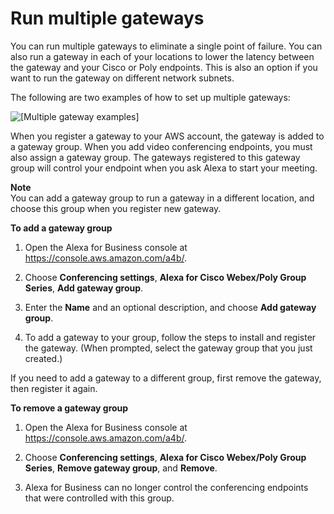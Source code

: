 # Run multiple gateways<a name="run-gateways"></a>

You can run multiple gateways to eliminate a single point of failure\. You can also run a gateway in each of your locations to lower the latency between the gateway and your Cisco or Poly endpoints\. This is also an option if you want to run the gateway on different network subnets\.

The following are two examples of how to set up multiple gateways:

![\[Multiple gateway examples\]](http://docs.aws.amazon.com/a4b/latest/ag/images/multiple-gateways.PNG)

When you register a gateway to your AWS account, the gateway is added to a gateway group\. When you add video conferencing endpoints, you must also assign a gateway group\. The gateways registered to this gateway group will control your endpoint when you ask Alexa to start your meeting\.

**Note**  
You can add a gateway group to run a gateway in a different location, and choose this group when you register new gateway\.

**To add a gateway group**

1. Open the Alexa for Business console at [https://console\.aws\.amazon\.com/a4b/](https://console.aws.amazon.com/a4b/)\.

1. Choose **Conferencing settings**, **Alexa for Cisco Webex/Poly Group Series**, **Add gateway group**\.

1. Enter the **Name** and an optional description, and choose **Add gateway group**\.

1. To add a gateway to your group, follow the steps to install and register the gateway\. \(When prompted, select the gateway group that you just created\.\)

If you need to add a gateway to a different group, first remove the gateway, then register it again\.

**To remove a gateway group**

1. Open the Alexa for Business console at [https://console\.aws\.amazon\.com/a4b/](https://console.aws.amazon.com/a4b/)\.

1. Choose **Conferencing settings**, **Alexa for Cisco Webex/Poly Group Series**, **Remove gateway group**, and **Remove**\.

1. Alexa for Business can no longer control the conferencing endpoints that were controlled with this group\.
